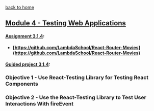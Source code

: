 [back to home](https://github.com/beatlesm/)

## [Module 4 - Testing Web Applications](https://github.com/beatlesm/web/tree/main/3.1/Module311)

#### [Assignment 3.1.4](https://github.com/beatlesm/web/tree/main/3.1/Module311/Assignment311):

-   **[https://github.com/LambdaSchool/React-Router-Movies](https://github.com/LambdaSchool/React-Router-Movies)**
   
#### [Guided project 3.1.4](https://github.com/beatlesm/web/tree/main/2.3/Module231/guided231):


### Objective 1 - Use React-Testing Library for Testing React Components

### Objective 2 - Use the React-Testing Library to Test User Interactions With fireEvent

